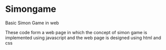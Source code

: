 # Simongame
Basic Simon Game in web 

These code form a web page in which the concept of simon game is implemented using javascript 
and the web page is designed using html and css
